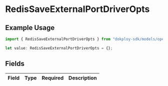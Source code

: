 # RedisSaveExternalPortDriverOpts

## Example Usage

```typescript
import { RedisSaveExternalPortDriverOpts } from "dokploy-sdk/models/operations";

let value: RedisSaveExternalPortDriverOpts = {};
```

## Fields

| Field       | Type        | Required    | Description |
| ----------- | ----------- | ----------- | ----------- |